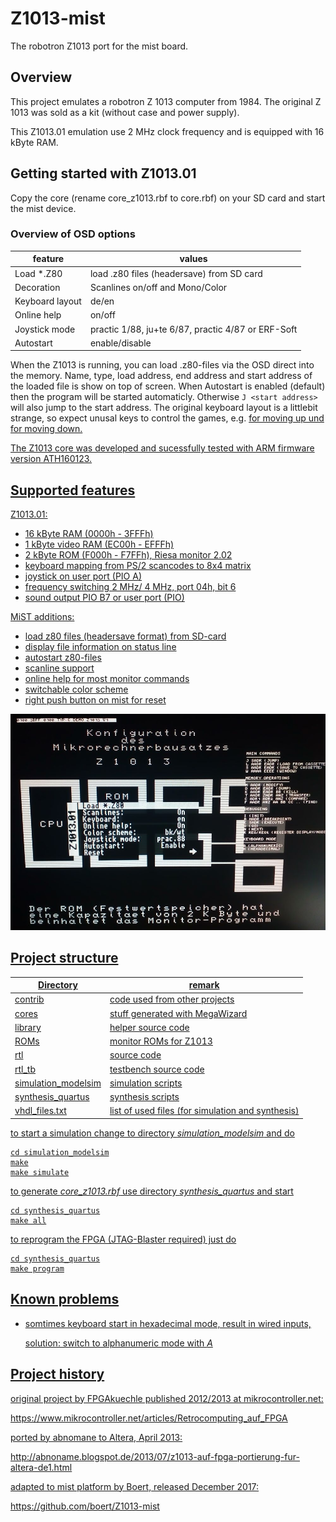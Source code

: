# Z1013-mist                                                                                                                                                                         
The robotron Z1013 port for the mist board.


## Overview
This project emulates a robotron Z 1013 computer from 1984.
The original Z 1013 was sold as a kit (without case and power supply).

This Z1013.01 emulation use 2 MHz clock frequency and is equipped with 16 kByte RAM.


## Getting started with Z1013.01

Copy the core (rename core_z1013.rbf to core.rbf) on your SD card and start the mist device.

### Overview of OSD options
| feature           | values
| ---               | ---
| Load *.Z80        | load .z80 files (headersave) from SD card
| Decoration        | Scanlines on/off and Mono/Color
| Keyboard layout   | de/en
| Online help       | on/off
| Joystick mode     | practic 1/88, ju+te 6/87, practic 4/87 or ERF-Soft
| Autostart         | enable/disable

When the Z1013 is running, you can load .z80-files via the OSD direct into the memory.
Name, type, load address, end address and start address of the loaded file is show on top of screen.
When Autostart is enabled (default) then the program will be started automaticly.
Otherwise ```J <start address>```  will also jump to the start address.
The original keyboard layout is a littlebit strange, so expect unusal keys to control the games,
e.g. <U> for moving up und <space> for moving down.

The Z1013 core was developed and sucessfully tested with ARM firmware version ATH160123.


## Supported features

Z1013.01:
- 16 kByte RAM (0000h - 3FFFh)
- 1 kByte video RAM (EC00h - EFFFh)
- 2 kByte ROM (F000h - F7FFh), Riesa monitor 2.02
- keyboard mapping from PS/2 scancodes to 8x4 matrix
- joystick on user port (PIO A)
- frequency switching 2 MHz/ 4 MHz, port 04h, bit 6
- sound output PIO B7 or user port (PIO)

MiST additions:
- load z80 files (headersave format) from SD-card
- display file information on status line
- autostart z80-files
- scanline support
- online help for most monitor commands
- switchable color scheme
- right push button on mist for reset

![Z1013 with OSD (center), online help (right) and status line (top)](https://raw.githubusercontent.com/boert/Z1013-mist/master/documentation/Screenshot_Z1013_on_MiST.jpg)

## Project structure

| Directory              | remark 
| ---                    | ---    
| contrib                | code used from other projects
| cores                  | stuff generated with MegaWizard
| library                | helper source code
| ROMs                   | monitor ROMs for Z1013
| rtl                    | source code
| rtl_tb                 | testbench source code
| simulation_modelsim    | simulation scripts
| synthesis_quartus      | synthesis scripts
| vhdl_files.txt         | list of used files (for simulation and synthesis)


to start a simulation change to directory *simulation_modelsim* and do
```
cd simulation_modelsim
make
make simulate
```

to generate *core_z1013.rbf* use directory *synthesis_quartus* and start
```
cd synthesis_quartus
make all
```

to reprogram the FPGA (JTAG-Blaster required) just do
```
cd synthesis_quartus
make program
```


## Known problems

- somtimes keyboard start in hexadecimal mode, result in wired inputs,

  solution: switch to alphanumeric mode with *A*


## Project history

original project by FPGAkuechle published 2012/2013 at mikrocontroller.net:

https://www.mikrocontroller.net/articles/Retrocomputing_auf_FPGA


ported by abnomane to Altera, April 2013:

http://abnoname.blogspot.de/2013/07/z1013-auf-fpga-portierung-fur-altera-de1.html


adapted to mist platform by Boert, released December 2017:


https://github.com/boert/Z1013-mist
